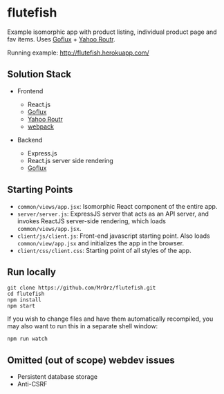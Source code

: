 # flutefish

Example isomorphic app with product listing, individual product page and fav items. Uses [Goflux](https://github.com/tomchentw/goflux/) + [Yahoo Routr](https://github.com/yahoo/routr).

Running example: http://flutefish.herokuapp.com/

## Solution Stack

* Frontend
  - React.js
  - [Goflux](https://github.com/tomchentw/goflux/)
  - [Yahoo Routr](https://github.com/yahoo/routr)
  - [webpack](http://webpack.github.io/docs/)

* Backend
  - Express.js
  - React.js server side rendering
  - [Goflux](https://github.com/tomchentw/goflux/)

## Starting Points

* `common/views/app.jsx`: Isomorphic React component of the entire app.
* `server/server.js`: ExpressJS server that acts as an API server, and invokes ReactJS server-side rendering, which loads `common/views/app.jsx`.
* `client/js/client.js`: Front-end javascript starting point. Also loads `common/view/app.jsx` and initializes the app in the browser.
* `client/css/client.css`: Starting point of all styles of the app.


## Run locally

```
git clone https://github.com/MrOrz/flutefish.git
cd flutefish
npm install
npm start
```

If you wish to change files and have them automatically recompiled, you may also want to run this in a separate shell window:

```
npm run watch
```

## Omitted (out of scope) webdev issues
* Persistent database storage
* Anti-CSRF
